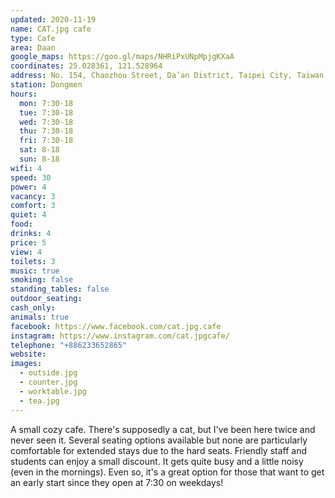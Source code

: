 ```yaml
---
updated: 2020-11-19
name: CAT.jpg cafe
type: Cafe
area: Daan
google_maps: https://goo.gl/maps/NHRiPxUNpMpjgKXaA
coordinates: 25.028361, 121.528964
address: No. 154, Chaozhou Street, Da’an District, Taipei City, Taiwan 106
station: Dongmen
hours:
  mon: 7:30-18
  tue: 7:30-18
  wed: 7:30-18
  thu: 7:30-18
  fri: 7:30-18
  sat: 8-18
  sun: 8-18
wifi: 4
speed: 30
power: 4
vacancy: 3
comfort: 3
quiet: 4
food: 
drinks: 4
price: 5
view: 4
toilets: 3
music: true
smoking: false
standing_tables: false
outdoor_seating: 
cash_only: 
animals: true
facebook: https://www.facebook.com/cat.jpg.cafe
instagram: https://www.instagram.com/cat.jpgcafe/
telephone: "+886233652865"
website: 
images:
  - outside.jpg
  - counter.jpg
  - worktable.jpg
  - tea.jpg
---
```


A small cozy cafe. There's supposedly a cat, but I've been here twice and never seen it. Several seating options available but none are particularly comfortable for extended stays due to the hard seats. Friendly staff and students can enjoy a small discount. It gets quite busy and a little noisy (even in the mornings). Even so, it's a great option for those that want to get an early start since they open at 7:30 on weekdays!
